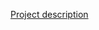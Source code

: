 [Project description](https://docs.google.com/document/d/1QLhOe0qUIuCm6Pu890CvcF264NGHVwQJNhY8Io5G6g8/edit?usp=sharing)